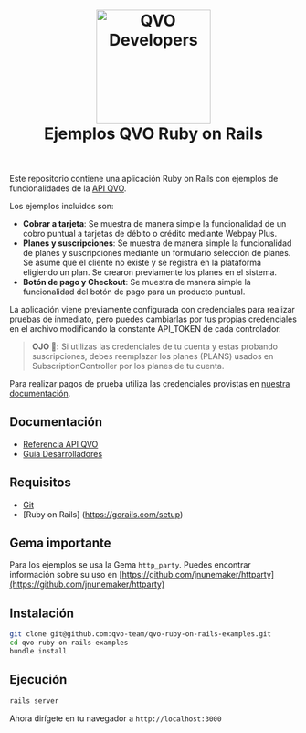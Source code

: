 <h1 align="center">
  <a href="https://qvo.cl">
    <img src="https://cdn.rawgit.com/qvo-team/qvo-node-express-examples/master/sticker.png" alt="QVO Developers" width="200">
  </a>
  <br>
  Ejemplos QVO Ruby on Rails
  <br>
  <br>
</h1>


Este repositorio contiene una aplicación Ruby on Rails con ejemplos de funcionalidades de la [API QVO](https://docs.qvo.cl).

Los ejemplos incluidos son:

- **Cobrar a tarjeta**: Se muestra de manera simple la funcionalidad de un cobro puntual a tarjetas de débito o crédito mediante Webpay Plus.
- **Planes y suscripciones**: Se muestra de manera simple la funcionalidad de planes y suscripciones mediante un formulario selección de planes. Se asume que el cliente no existe y se registra en la plataforma eligiendo un plan. Se crearon previamente los planes en el sistema.
- **Botón de pago y Checkout**: Se muestra de manera simple la funcionalidad del botón de pago para un producto puntual.

La aplicación viene previamente configurada con credenciales para realizar pruebas de inmediato, pero puedes cambiarlas por tus propias credenciales en el archivo modificando la constante API_TOKEN de cada controlador.

> **OJO 👀:** Si utilizas las credenciales de tu cuenta y estas probando suscripciones, debes reemplazar los planes (PLANS) usados en SubscriptionController por los planes de tu cuenta.

Para realizar pagos de prueba utiliza las credenciales provistas en [nuestra documentación](https://docs.qvo.cl/#pruebas-y-sandbox).

## Documentación

 - [Referencia API QVO](https://docs.qvo.cl)
 - [Guía Desarrolladores](https://qvo.cl/guia/hola-mundo/)

## Requisitos

- [Git](https://www.atlassian.com/git/tutorials/install-git)
- [Ruby on Rails] (https://gorails.com/setup)

## Gema importante
Para los ejemplos se usa la Gema `http_party`. Puedes encontrar información sobre su uso en
[https://github.com/jnunemaker/httparty](https://github.com/jnunemaker/httparty)

## Instalación

```bash
git clone git@github.com:qvo-team/qvo-ruby-on-rails-examples.git
cd qvo-ruby-on-rails-examples
bundle install
```

## Ejecución

```bash
rails server
```

Ahora dirígete en tu navegador a `http://localhost:3000`
